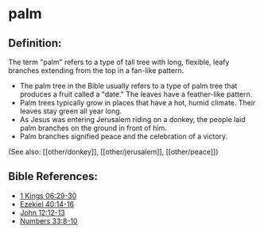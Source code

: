 # palm #

## Definition: ##

The term "palm" refers to a type of tall tree with long, flexible, leafy branches extending from the top in a fan-like pattern.

* The palm tree in the Bible usually refers to a type of palm tree that produces a fruit called a "date." The leaves have a feather-like pattern.
* Palm trees typically grow in places that have a hot, humid climate. Their leaves stay green all year long.
* As Jesus was entering Jerusalem riding on a donkey, the people laid palm branches on the ground in front of him.
* Palm branches signified peace and the celebration of a victory.

(See also: [[other/donkey]], [[other/jerusalem]], [[other/peace]]) 

## Bible References: ##

* [1 Kings 06:29-30](en/tn/1ki/help/06/29)
* [Ezekiel 40:14-16](en/tn/ezk/help/40/14)
* [John 12:12-13](en/tn/jhn/help/12/12)
* [Numbers 33:8-10](en/tn/num/help/33/08)